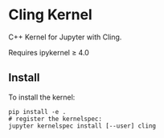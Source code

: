 # Cling Kernel

C++ Kernel for Jupyter with Cling.

Requires ipykernel ≥ 4.0

## Install

To install the kernel:

    pip install -e .
    # register the kernelspec:
    jupyter kernelspec install [--user] cling
